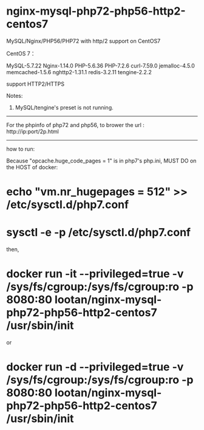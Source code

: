 # nginx-mysql-php72-php56-http2-centos7
MySQL/Nginx/PHP56/PHP72 with http/2 support on CentOS7


CentOS 7：

MySQL-5.7.22
Nginx-1.14.0
PHP-5.6.36
PHP-7.2.6
curl-7.59.0
jemalloc-4.5.0
memcached-1.5.6
nghttp2-1.31.1
redis-3.2.11
tengine-2.2.2

support HTTP2/HTTPS


Notes: 
1. MySQL/tengine's preset is not running.

-----------------

For the phpinfo of php72 and php56, to brower the url :
http://ip:port/2p.html

-----------------

how to run:

Because "opcache.huge_code_pages = 1" is in php7's php.ini, MUST DO on the HOST of docker:
# echo "vm.nr_hugepages = 512" >> /etc/sysctl.d/php7.conf
# sysctl -e -p /etc/sysctl.d/php7.conf
then,
# docker run -it --privileged=true -v /sys/fs/cgroup:/sys/fs/cgroup:ro -p 8080:80 lootan/nginx-mysql-php72-php56-http2-centos7 /usr/sbin/init
or
# docker run -d  --privileged=true -v /sys/fs/cgroup:/sys/fs/cgroup:ro -p 8080:80 lootan/nginx-mysql-php72-php56-http2-centos7 /usr/sbin/init

